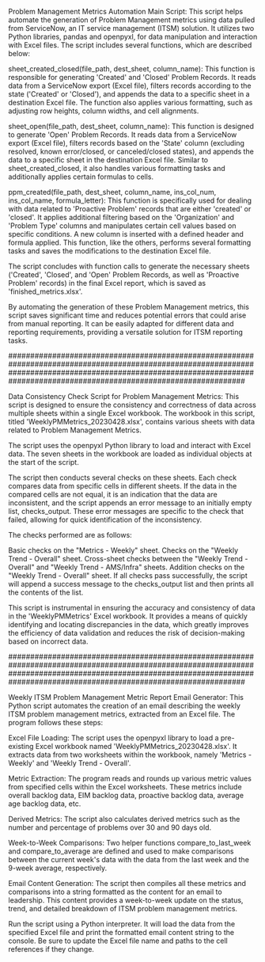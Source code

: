 Problem Management Metrics Automation Main Script:
This script helps automate the generation of Problem Management metrics using data pulled from ServiceNow, an IT service management (ITSM) solution. It utilizes two Python libraries, pandas and openpyxl, for data manipulation and interaction with Excel files. The script includes several functions, which are described below:

sheet_created_closed(file_path, dest_sheet, column_name): This function is responsible for generating 'Created' and 'Closed' Problem Records. It reads data from a ServiceNow export (Excel file), filters records according to the state ('Created' or 'Closed'), and appends the data to a specific sheet in a destination Excel file. The function also applies various formatting, such as adjusting row heights, column widths, and cell alignments.

sheet_open(file_path, dest_sheet, column_name): This function is designed to generate 'Open' Problem Records. It reads data from a ServiceNow export (Excel file), filters records based on the 'State' column (excluding resolved, known error/closed, or canceled/closed states), and appends the data to a specific sheet in the destination Excel file. Similar to sheet_created_closed, it also handles various formatting tasks and additionally applies certain formulas to cells.

ppm_created(file_path, dest_sheet, column_name, ins_col_num, ins_col_name, formula_letter): This function is specifically used for dealing with data related to 'Proactive Problem' records that are either 'created' or 'closed'. It applies additional filtering based on the 'Organization' and 'Problem Type' columns and manipulates certain cell values based on specific conditions. A new column is inserted with a defined header and formula applied. This function, like the others, performs several formatting tasks and saves the modifications to the destination Excel file.

The script concludes with function calls to generate the necessary sheets ('Created', 'Closed', and 'Open' Problem Records, as well as 'Proactive Problem' records) in the final Excel report, which is saved as 'finished_metrics.xlsx'.

By automating the generation of these Problem Management metrics, this script saves significant time and reduces potential errors that could arise from manual reporting. It can be easily adapted for different data and reporting requirements, providing a versatile solution for ITSM reporting tasks.


##############################################################################################################################################################################################################################

Data Consistency Check Script for Problem Management Metrics:
This script is designed to ensure the consistency and correctness of data across multiple sheets within a single Excel workbook. The workbook in this script, titled 'WeeklyPMMetrics_20230428.xlsx', contains various sheets with data related to Problem Management Metrics.

The script uses the openpyxl Python library to load and interact with Excel data. The seven sheets in the workbook are loaded as individual objects at the start of the script.

The script then conducts several checks on these sheets. Each check compares data from specific cells in different sheets. If the data in the compared cells are not equal, it is an indication that the data are inconsistent, and the script appends an error message to an initially empty list, checks_output. These error messages are specific to the check that failed, allowing for quick identification of the inconsistency.

The checks performed are as follows:

Basic checks on the "Metrics - Weekly" sheet.
Checks on the "Weekly Trend - Overall" sheet.
Cross-sheet checks between the "Weekly Trend - Overall" and "Weekly Trend - AMS/Infra" sheets.
Addition checks on the "Weekly Trend - Overall" sheet.
If all checks pass successfully, the script will append a success message to the checks_output list and then prints all the contents of the list.

This script is instrumental in ensuring the accuracy and consistency of data in the 'WeeklyPMMetrics' Excel workbook. It provides a means of quickly identifying and locating discrepancies in the data, which greatly improves the efficiency of data validation and reduces the risk of decision-making based on incorrect data.

##############################################################################################################################################################################################################################

Weekly ITSM Problem Management Metric Report Email Generator:
This Python script automates the creation of an email describing the weekly ITSM problem management metrics, extracted from an Excel file. The program follows these steps:

Excel File Loading: The script uses the openpyxl library to load a pre-existing Excel workbook named 'WeeklyPMMetrics_20230428.xlsx'. It extracts data from two worksheets within the workbook, namely 'Metrics - Weekly' and 'Weekly Trend - Overall'.

Metric Extraction: The program reads and rounds up various metric values from specified cells within the Excel worksheets. These metrics include overall backlog data, EIM backlog data, proactive backlog data, average age backlog data, etc.

Derived Metrics: The script also calculates derived metrics such as the number and percentage of problems over 30 and 90 days old.

Week-to-Week Comparisons: Two helper functions compare_to_last_week and compare_to_average are defined and used to make comparisons between the current week's data with the data from the last week and the 9-week average, respectively.

Email Content Generation: The script then compiles all these metrics and comparisons into a string formatted as the content for an email to leadership. This content provides a week-to-week update on the status, trend, and detailed breakdown of ITSM problem management metrics.

Run the script using a Python interpreter. It will load the data from the specified Excel file and print the formatted email content string to the console. Be sure to update the Excel file name and paths to the cell references if they change.
